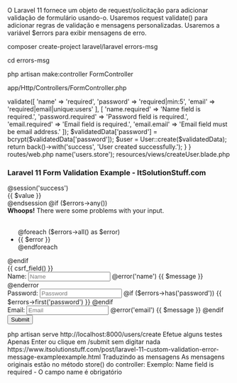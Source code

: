 O Laravel 11 fornece um objeto de request/solicitação para adicionar validação de formulário usando-o. Usaremos request validate() para adicionar regras de validação e mensagens personalizadas. Usaremos a variável $errors para exibir mensagens de erro.

composer create-project laravel/laravel errors-msg

cd errors-msg

php artisan make:controller FormController

app/Http/Controllers/FormController.php

<?php 
namespace App\Http\Controllers;
      
use Illuminate\Http\Request;
use App\Models\User;
use Illuminate\View\View;
use Illuminate\Http\RedirectResponse;
     
class FormController extends Controller
{
    /**
     * Show the application dashboard.
     *
     * @return \Illuminate\Http\Response
     */
    public function create(): View
    {
        return view('createUser');
    }
          
    /**
     * Show the application dashboard.
     *
     * @return \Illuminate\Http\Response
     */
    public function store(Request $request): RedirectResponse
    {
        $validatedData = $request->validate([
                'name' => 'required',
                'password' => 'required|min:5',
                'email' => 'required|email|unique:users'
            ], [
                'name.required' => 'Name field is required.',
                'password.required' => 'Password field is required.',
                'email.required' => 'Email field is required.',
                'email.email' => 'Email field must be email address.'
            ]);
        
        $validatedData['password'] = bcrypt($validatedData['password']);
        $user = User::create($validatedData);
              
        return back()->with('success', 'User created successfully.');
    }
}

routes/web.php

<?php
  
use Illuminate\Support\Facades\Route;
  
use App\Http\Controllers\FormController;
  
Route::get('users/create', [ FormController::class, 'create' ]);
Route::post('users/create', [ FormController::class, 'store' ])->name('users.store');

resources/views/createUser.blade.php

<!DOCTYPE html>
<html>
<head>
    <title>Laravel 11 Form Validation Example - ItSolutionStuff.com</title>
    <link href="https://cdn.jsdelivr.net/npm/bootstrap@5.0.2/dist/css/bootstrap.min.css" rel="stylesheet" crossorigin="anonymous">
    <link rel="stylesheet" href="https://cdnjs.cloudflare.com/ajax/libs/font-awesome/6.5.1/css/all.min.css" />
</head>
<body>
<div class="container">
  
    <div class="card mt-5">
        <h3 class="card-header p-3"><i class="fa fa-star"></i> Laravel 11 Form Validation Example - ItSolutionStuff.com</h3>
        <div class="card-body">
            @session('success')
                <div class="alert alert-success" role="alert"> 
                    {{ $value }}
                </div>
            @endsession
          
            <!-- Way 1: Display All Error Messages -->
            @if ($errors->any())
                <div class="alert alert-danger">
                    <strong>Whoops!</strong> There were some problems with your input.<br><br>
                    <ul>
                        @foreach ($errors->all() as $error)
                            <li>{{ $error }}</li>
                        @endforeach
                    </ul>
                </div>
            @endif
             
            <form method="POST" action="{{ route('users.store') }}">
            
                {{ csrf_field() }}
            
                <div class="mb-3">
                    <label class="form-label" for="inputName">Name:</label>
                    <input 
                        type="text" 
                        name="name" 
                        id="inputName"
                        class="form-control @error('name') is-invalid @enderror" 
                        placeholder="Name">
      
                    <!-- Way 2: Display Error Message -->
                    @error('name')
                        <span class="text-danger">{{ $message }}</span>
                    @enderror
                </div>
           
                <div class="mb-3">
                    <label class="form-label" for="inputPassword">Password:</label>
                    <input 
                        type="password" 
                        name="password" 
                        id="inputPassword"
                        class="form-control @error('password') is-invalid @enderror" 
                        placeholder="Password">
      
                    <!-- Way 3: Display Error Message -->
                    @if ($errors->has('password'))
                        <span class="text-danger">{{ $errors->first('password') }}</span>
                    @endif
                </div>
             
                <div class="mb-3">
                    <label class="form-label" for="inputEmail">Email:</label>
                    <input 
                        type="text" 
                        name="email" 
                        id="inputEmail"
                        class="form-control @error('email') is-invalid @enderror" 
                        placeholder="Email">
      
                    @error('email')
                        <span class="text-danger">{{ $message }}</span>
                    @endif
                </div>
           
                <div class="mb-3">
                    <button class="btn btn-success btn-submit"><i class="fa fa-save"></i> Submit</button>
                </div>
            </form>
        </div>
    </div>
</div>
</body>
</html>

php artisan serve

http://localhost:8000/users/create

Efetue alguns testes
Apenas Enter ou clique em /submit sem digitar nada

https://www.itsolutionstuff.com/post/laravel-11-custom-validation-error-message-exampleexample.html

Traduzindo as mensagens

As mensagens originais estão no método store() do controller:

Exemplo:

Name field is required - O campo name é obrigatório


